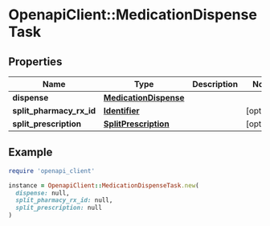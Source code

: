 # OpenapiClient::MedicationDispenseTask

## Properties

| Name | Type | Description | Notes |
| ---- | ---- | ----------- | ----- |
| **dispense** | [**MedicationDispense**](MedicationDispense.md) |  |  |
| **split_pharmacy_rx_id** | [**Identifier**](Identifier.md) |  | [optional] |
| **split_prescription** | [**SplitPrescription**](SplitPrescription.md) |  | [optional] |

## Example

```ruby
require 'openapi_client'

instance = OpenapiClient::MedicationDispenseTask.new(
  dispense: null,
  split_pharmacy_rx_id: null,
  split_prescription: null
)
```

